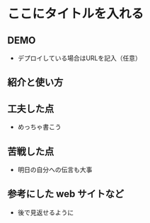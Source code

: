 # ここにタイトルを入れる

## DEMO

  - デプロイしている場合はURLを記入（任意）

## 紹介と使い方

## 工夫した点

  - めっちゃ書こう

## 苦戦した点

  - 明日の自分への伝言も大事

## 参考にした web サイトなど

  - 後で見返せるように